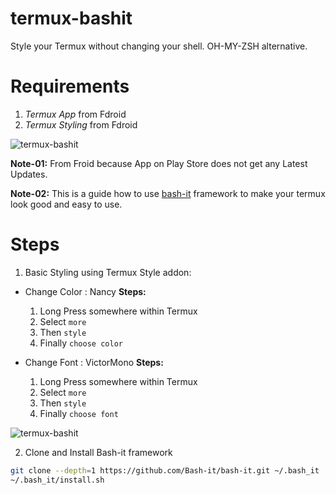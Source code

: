 # termux-bashit
Style your Termux without changing your shell. OH-MY-ZSH alternative.

# Requirements
1. *Termux App* from Fdroid
2. *Termux Styling* from Fdroid

<image src="images/Imagepipe_49.jpg" alt="termux-bashit">

**Note-01:** From Froid because App on Play Store does not get any Latest Updates.

**Note-02:** This is a guide how to use [bash-it](https://github.com/Bash-it/bash-it) framework to make your termux look good and easy to use.

# Steps

1. Basic Styling using Termux Style addon:
  - Change Color : Nancy
    **Steps:** 
    1. Long Press somewhere within Termux
    2. Select `more`
    3. Then `style`
    4. Finally `choose color`
   
  - Change Font : VictorMono
    **Steps:** 
    1. Long Press somewhere within Termux
    2. Select `more`
    3. Then `style`
    4. Finally `choose font`

<image src="images/Imagepipe_54.jpg" alt="termux-bashit">

2. Clone and Install Bash-it framework
```bash
git clone --depth=1 https://github.com/Bash-it/bash-it.git ~/.bash_it
~/.bash_it/install.sh
```

